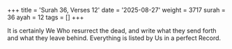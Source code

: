 +++
title = 'Surah 36, Verses 12'
date = '2025-08-27'
weight = 3717
surah = 36
ayah = 12
tags = []
+++

It is certainly We Who resurrect the dead, and write what they send forth and what they leave behind. Everything is listed by Us in a perfect Record. 
